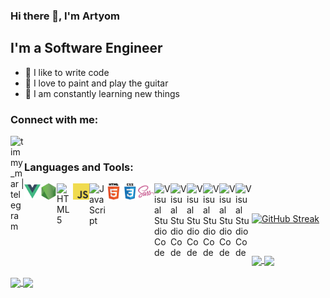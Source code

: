 ### Hi there 👋, I'm Artyom

## I'm a Software Engineer
- 💪 I like to write code
- 🎉 I love to paint and play the guitar
- 🥅 I am constantly learning new things 

### Connect with me:

[<img align="left" alt="timmy_mar | telegram" width="22px" src="https://cdn.worldvectorlogo.com/logos/telegram-1.svg" />][tg]

<br />

### Languages and Tools:

<img align="left" alt="React" width="26px" src="https://raw.githubusercontent.com/github/explore/80688e429a7d4ef2fca1e82350fe8e3517d3494d/topics/vue/vue.png" />
<img align="left" alt="Node.js" width="26px" src="https://raw.githubusercontent.com/github/explore/80688e429a7d4ef2fca1e82350fe8e3517d3494d/topics/nodejs/nodejs.png" />
<img align="left" alt="HTML5" width="26px" src="https://www.vectorlogo.zone/logos/nestjs/nestjs-icon.svg" />
<img align="left" alt="JavaScript" width="26px" src="https://raw.githubusercontent.com/github/explore/80688e429a7d4ef2fca1e82350fe8e3517d3494d/topics/javascript/javascript.png" />
<img align="left" alt="JavaScript" width="26px" src="https://www.vectorlogo.zone/logos/typescriptlang/typescriptlang-icon.svg" />

<img align="left" alt="HTML5" width="26px" src="https://raw.githubusercontent.com/github/explore/80688e429a7d4ef2fca1e82350fe8e3517d3494d/topics/html/html.png" />
<img align="left" alt="CSS3" width="26px" src="https://raw.githubusercontent.com/github/explore/80688e429a7d4ef2fca1e82350fe8e3517d3494d/topics/css/css.png" />
<img align="left" alt="Sass" width="26px" src="https://raw.githubusercontent.com/github/explore/80688e429a7d4ef2fca1e82350fe8e3517d3494d/topics/sass/sass.png" />

<img align="left" alt="Visual Studio Code" width="26px" src="https://vectorwiki.com/images/wxLRd__webstorm-icon.svg" />

<img align="left" alt="Visual Studio Code" width="26px" src="https://vectorwiki.com/images/v21Kn__swaggerhub.svg" />
<img align="left" alt="Visual Studio Code" width="26px" src="https://cdn.worldvectorlogo.com/logos/docker.svg" />
<img align="left" alt="Visual Studio Code" width="26px" src="https://cdn.worldvectorlogo.com/logos/postgresql.svg" />
<img align="left" alt="Visual Studio Code" width="26px" src="https://cdn.worldvectorlogo.com/logos/mongodb-icon-1.svg" />
<img align="left" alt="Visual Studio Code" width="26px" src="https://cdn.worldvectorlogo.com/logos/stack-overflow.svg" />

<br />
<br />

[![GitHub Streak](https://streak-stats.demolab.com?user=vanholler&date_format=j%2Fn%5B%2FY%5D&mode=weekly&card_width=500&card_height=190)](https://git.io/streak-stats)

<br />
<br />
<a href="https://github.com/anuraghazra/github-readme-stats">
  <img height=200 align="center" src="https://github-readme-stats.vercel.app/api?username=vanholler" />
</a>
<a href="https://github.com/anuraghazra/convoychat">
  <img height=200 align="center" src="https://github-readme-stats.vercel.app/api/top-langs?username=vanholler&layout=compact&langs_count=8&card_width=320" />
</a>
<br />
<br />
<a href="https://github.com/anuraghazra/github-readme-stats">
  <img align="center" src="https://github-readme-stats.vercel.app/api/pin/?username=vanholler&repo=speka" />
</a>
<a href="https://github.com/anuraghazra/convoychat">
  <img align="center" src="https://github-readme-stats.vercel.app/api/pin/?username=vanholler&repo=Airbnb-JavaScript-Style-Guide" />
</a>

[tg]: https://t.me/timmy_mar
[vk]: https://vk.com/timartinov123
